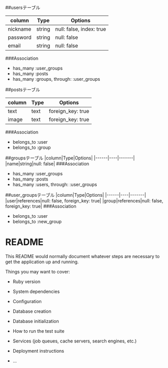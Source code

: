 ##usersテーブル

|column|Type|Options|
|------|----|-------|
|nickname|string|null: false, index: true|
|password|string|null: false|
|email   |string|null: false|
###Association
- has_many :user_groups
- has_many :posts
- has_many :groups, through: :user_groups

##postsテーブル

|column|Type|Options|
|------|----|-------|
|text  |text|foreign_key: true|
|image |text|foreign_key: true|
###Association
- belongs_to :user
- belongs_to :group

##groupsテーブル
|column|Type|Options|
|------|----|-------|
|name|string|null: false|
###Association
- has_many :user_groups
- has_many :posts
- has_many :users, through: :user_groups

##user_groupsテーブル
|column|Type|Options|
|------|----|-------|
|user|references|null: false, foreign_key: true|
|group|references|null: false, foreign_key: true|
###Association
- belongs_to :user
- belongs_to :new_group



# README

This README would normally document whatever steps are necessary to get the
application up and running.

Things you may want to cover:

* Ruby version

* System dependencies

* Configuration

* Database creation

* Database initialization

* How to run the test suite

* Services (job queues, cache servers, search engines, etc.)

* Deployment instructions

* ...
